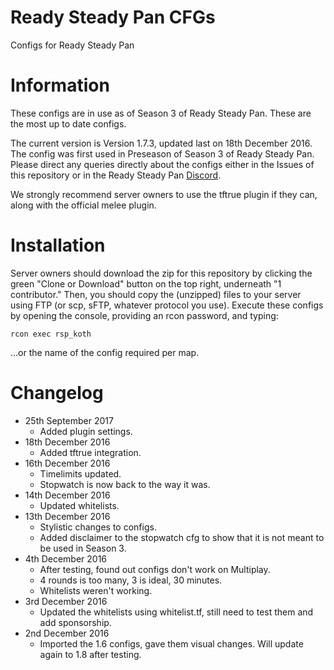 # Ready Steady Pan CFGs
Configs for Ready Steady Pan

# Information

These configs are in use as of Season 3 of Ready Steady Pan. These are the most up to date configs.

The current version is Version 1.7.3, updated last on 18th December 2016. The config was first used in Preseason of Season 3 of Ready Steady Pan. Please direct any queries directly about the configs either in the Issues of this repository or in the Ready Steady Pan [Discord](https://steamcommunity.com/linkfilter/?url=http://discord.gg/2Jzr43T).

We strongly recommend server owners to use the tftrue plugin if they can, along with the official melee plugin.

# Installation

Server owners should download the zip for this repository by clicking the green "Clone or Download" button on the top right, underneath "1 contributor." Then, you should copy the (unzipped) files to your server using FTP (or scp, sFTP, whatever protocol you use). Execute these configs by opening the console, providing an rcon password, and typing:

```
rcon exec rsp_koth
```

...or the name of the config required per map.

# Changelog

- 25th September 2017
  - Added plugin settings.
- 18th December 2016
  - Added tftrue integration.
- 16th December 2016
  - Timelimits updated.
  - Stopwatch is now back to the way it was.
- 14th December 2016
  - Updated whitelists.
- 13th December 2016
  - Stylistic changes to configs.
  - Added disclaimer to the stopwatch cfg to show that it is not meant to be used in Season 3.
- 4th December 2016
  - After testing, found out configs don't work on Multiplay.
  - 4 rounds is too many, 3 is ideal, 30 minutes.
  - Whitelists weren't working.
- 3rd December 2016
  - Updated the whitelists using whitelist.tf, still need to test them and add sponsorship.
- 2nd December 2016
  - Imported the 1.6 configs, gave them visual changes. Will update again to 1.8 after testing.
